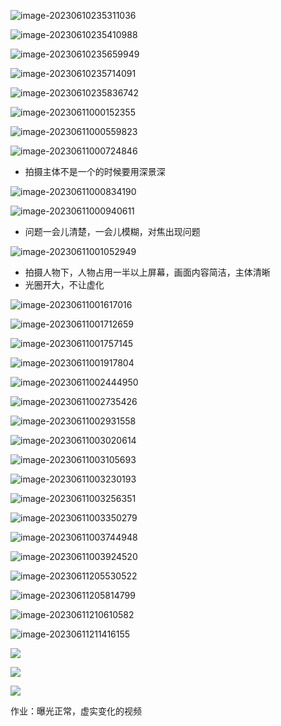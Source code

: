 ![image-20230610235311036](assets/image-20230610235311036.png)

![image-20230610235410988](assets/image-20230610235410988.png)

![image-20230610235659949](assets/image-20230610235659949.png)

![image-20230610235714091](assets/image-20230610235714091.png)

![image-20230610235836742](assets/image-20230610235836742.png)

![image-20230611000152355](assets/image-20230611000152355.png)

![image-20230611000559823](assets/image-20230611000559823.png)

![image-20230611000724846](assets/image-20230611000724846.png)

- 拍摄主体不是一个的时候要用深景深

![image-20230611000834190](assets/image-20230611000834190.png)

![image-20230611000940611](assets/image-20230611000940611.png)

- 问题一会儿清楚，一会儿模糊，对焦出现问题

![image-20230611001052949](assets/image-20230611001052949.png)

- 拍摄人物下，人物占用一半以上屏幕，画面内容简洁，主体清晰
- 光圈开大，不让虚化

![image-20230611001617016](assets/image-20230611001617016.png)

![image-20230611001712659](assets/image-20230611001712659.png)

![image-20230611001757145](assets/image-20230611001757145.png)

![image-20230611001917804](assets/image-20230611001917804.png)

![image-20230611002444950](assets/image-20230611002444950.png)

![image-20230611002735426](assets/image-20230611002735426.png)

![image-20230611002931558](assets/image-20230611002931558.png)

![image-20230611003020614](assets/image-20230611003020614.png)

![image-20230611003105693](assets/image-20230611003105693.png)

![image-20230611003230193](assets/image-20230611003230193.png)

![image-20230611003256351](assets/image-20230611003256351.png)

![image-20230611003350279](assets/image-20230611003350279.png)

![image-20230611003744948](assets/image-20230611003744948.png)

![image-20230611003924520](assets/image-20230611003924520.png)

![image-20230611205530522](assets/image-20230611205530522.png)

![image-20230611205814799](assets/image-20230611205814799.png)

![image-20230611210610582](assets/image-20230611210610582.png)

![image-20230611211416155](assets/image-20230611211416155.png)

![](../../../../assets/2023-08-16-20-57-17-image.png)

![](../../../../assets/2023-08-16-20-57-32-image.png)

![](../../../../assets/2023-08-16-21-14-44-image.png)

作业：曝光正常，虚实变化的视频